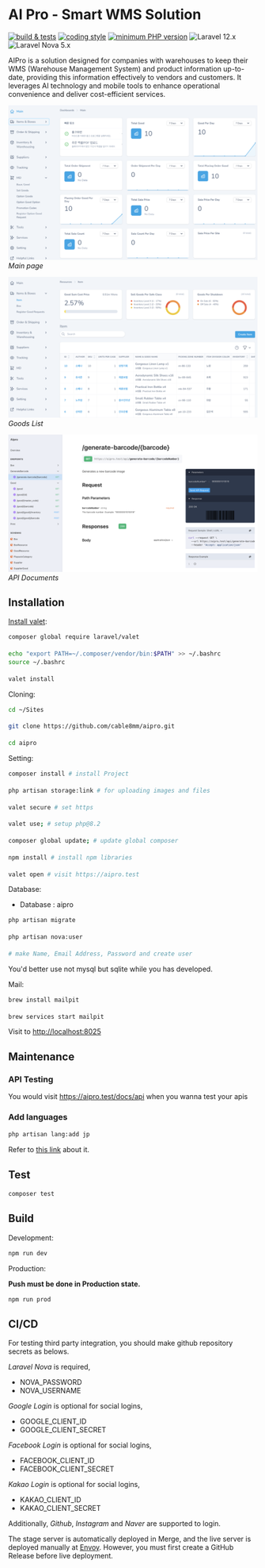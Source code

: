 # AI Pro - Smart WMS Solution

[![build & tests](https://github.com/cable8mm/aipro/actions/workflows/run-tests.yml/badge.svg)](https://github.com/cable8mm/aipro/actions/workflows/run-tests.yml)
[![coding style](https://github.com/cable8mm/aipro/actions/workflows/code-style.yml/badge.svg)](https://github.com/cable8mm/aipro/actions/workflows/code-style.yml)
[![minimum PHP version](https://img.shields.io/badge/php-%5E8.3-8892BF?logo=php)](https://github.com/cable8mm/aipro)
![Laravel 12.x](https://img.shields.io/badge/Laravel-%5E12.0-FF2D20?logo=Laravel&logoColor=FF2D20&labelColor=white)
![Laravel Nova 5.x](https://img.shields.io/badge/Nova-%5E5.0-00E2FE?logo=Laravel%20nova&logoColor=00E2FE&color=00E2FE)

AIPro is a solution designed for companies with warehouses to keep their WMS (Warehouse Management System) and product information up-to-date, providing this information effectively to vendors and customers. It leverages AI technology and mobile tools to enhance operational convenience and deliver cost-efficient services.

![Main Screen](docs/images/aipro_screen_main.png)*Main page*

![Goods Screen](docs/images/aipro_screen_items.png)*Goods List*

![API document](docs/images/aipro_screen_apidoc.png)*API Documents*

## Installation

[Install valet](https://laravel.com/docs/10.x/valet#installation):

```sh
composer global require laravel/valet

echo "export PATH=~/.composer/vendor/bin:$PATH" >> ~/.bashrc
source ~/.bashrc

valet install
```

Cloning:

```sh
cd ~/Sites

git clone https://github.com/cable8mm/aipro.git

cd aipro
```

Setting:

```sh
composer install # install Project

php artisan storage:link # for uploading images and files

valet secure # set https

valet use; # setup php@8.2

composer global update; # update global composer

npm install # install npm libraries

valet open # visit https://aipro.test
```

Database:

- Database : aipro

```sh
php artisan migrate

php artisan nova:user

# make Name, Email Address, Password and create user
```

You'd better use not mysql but sqlite while you has developed.

Mail:

```sh
brew install mailpit

brew services start mailpit
```

Visit to <http://localhost:8025>

## Maintenance

### API Testing

You would visit <https://aipro.test/docs/api> when you wanna test your apis

### Add languages

```sh
php artisan lang:add jp
```

Refer to [this link](https://laravel-lang.com/available-locales-list.html#lists-available-locales-am) about it.

## Test

```sh
composer test
```

## Build

Development:

```sh
npm run dev
```

Production:

**Push must be done in Production state.**

```sh
npm run prod
```

## CI/CD

For testing third party integration, you should make github repository secrets as belows.

*Laravel Nova* is required,

- NOVA_PASSWORD
- NOVA_USERNAME

*Google Login* is optional for social logins,

- GOOGLE_CLIENT_ID
- GOOGLE_CLIENT_SECRET

*Facebook Login* is optional for social logins,

- FACEBOOK_CLIENT_ID
- FACEBOOK_CLIENT_SECRET

*Kakao Login* is optional for social logins,

- KAKAO_CLIENT_ID
- KAKAO_CLIENT_SECRET

Additionally, *Github*, *Instagram* and *Naver* are supported to login.

The stage server is automatically deployed in Merge, and the live server is deployed manually at [Envoy](https://envoyer.io/). However, you must first create a GitHub Release before live deployment.
